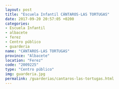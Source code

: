 ```yaml
---
layout: post
title: "Escuela Infantil CÁNTAROS-LAS TORTUGAS"
date: 2017-09-20 20:57:05 +0200
categories:
- Escuela Infantil
- albacete
- ferez
- Centro público
- guarderia
name: "CÁNTAROS-LAS TORTUGAS"
province: "Albacete"
location: "Ferez"
code: "2009225"
type: "Centro público"
img: guarderia.jpg
permalink: /guarderias/cantaros-las-tortugas.html
---
```

